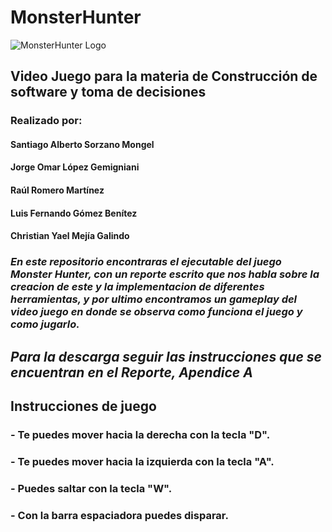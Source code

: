 # MonsterHunter
![MonsterHunter Logo](https://drive.google.com/uc?id=1jdGnMrQl4bd3vbBf1mR2WTkmo0OLievr)

## Video Juego para la materia de Construcción de software y toma de decisiones
### Realizado por:
#### Santiago Alberto Sorzano Mongel
#### Jorge Omar López Gemigniani
#### Raúl Romero Martínez
#### Luis Fernando Gómez Benítez
#### Christian Yael Mejía Galindo

### *En este repositorio encontraras el ejecutable del juego Monster Hunter, con un reporte escrito que nos habla sobre la creacion de este y la implementacion de diferentes herramientas, y por ultimo encontramos un gameplay del video juego en donde se observa como funciona el juego y como jugarlo.*

## *Para la descarga seguir las instrucciones que se encuentran en el Reporte, Apendice A*

## Instrucciones de juego

### - Te puedes mover hacia la derecha con la tecla "D".
### - Te puedes mover hacia la izquierda con la tecla "A".
### - Puedes saltar con la tecla "W".
### - Con la barra espaciadora puedes disparar.
